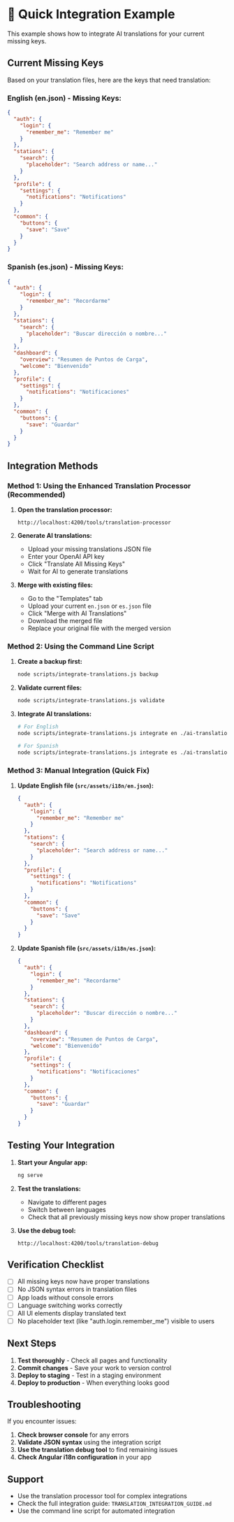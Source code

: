 # 🚀 Quick Integration Example

This example shows how to integrate AI translations for your current missing keys.

## Current Missing Keys

Based on your translation files, here are the keys that need translation:

### English (en.json) - Missing Keys:
```json
{
  "auth": {
    "login": {
      "remember_me": "Remember me"
    }
  },
  "stations": {
    "search": {
      "placeholder": "Search address or name..."
    }
  },
  "profile": {
    "settings": {
      "notifications": "Notifications"
    }
  },
  "common": {
    "buttons": {
      "save": "Save"
    }
  }
}
```

### Spanish (es.json) - Missing Keys:
```json
{
  "auth": {
    "login": {
      "remember_me": "Recordarme"
    }
  },
  "stations": {
    "search": {
      "placeholder": "Buscar dirección o nombre..."
    }
  },
  "dashboard": {
    "overview": "Resumen de Puntos de Carga",
    "welcome": "Bienvenido"
  },
  "profile": {
    "settings": {
      "notifications": "Notificaciones"
    }
  },
  "common": {
    "buttons": {
      "save": "Guardar"
    }
  }
}
```

## Integration Methods

### Method 1: Using the Enhanced Translation Processor (Recommended)

1. **Open the translation processor:**
   ```
   http://localhost:4200/tools/translation-processor
   ```

2. **Generate AI translations:**
   - Upload your missing translations JSON file
   - Enter your OpenAI API key
   - Click "Translate All Missing Keys"
   - Wait for AI to generate translations

3. **Merge with existing files:**
   - Go to the "Templates" tab
   - Upload your current `en.json` or `es.json` file
   - Click "Merge with AI Translations"
   - Download the merged file
   - Replace your original file with the merged version

### Method 2: Using the Command Line Script

1. **Create a backup first:**
   ```bash
   node scripts/integrate-translations.js backup
   ```

2. **Validate current files:**
   ```bash
   node scripts/integrate-translations.js validate
   ```

3. **Integrate AI translations:**
   ```bash
   # For English
   node scripts/integrate-translations.js integrate en ./ai-translations-en.json
   
   # For Spanish
   node scripts/integrate-translations.js integrate es ./ai-translations-es.json
   ```

### Method 3: Manual Integration (Quick Fix)

1. **Update English file (`src/assets/i18n/en.json`):**
   ```json
   {
     "auth": {
       "login": {
         "remember_me": "Remember me"
       }
     },
     "stations": {
       "search": {
         "placeholder": "Search address or name..."
       }
     },
     "profile": {
       "settings": {
         "notifications": "Notifications"
       }
     },
     "common": {
       "buttons": {
         "save": "Save"
       }
     }
   }
   ```

2. **Update Spanish file (`src/assets/i18n/es.json`):**
   ```json
   {
     "auth": {
       "login": {
         "remember_me": "Recordarme"
       }
     },
     "stations": {
       "search": {
         "placeholder": "Buscar dirección o nombre..."
       }
     },
     "dashboard": {
       "overview": "Resumen de Puntos de Carga",
       "welcome": "Bienvenido"
     },
     "profile": {
       "settings": {
         "notifications": "Notificaciones"
       }
     },
     "common": {
       "buttons": {
         "save": "Guardar"
       }
     }
   }
   ```

## Testing Your Integration

1. **Start your Angular app:**
   ```bash
   ng serve
   ```

2. **Test the translations:**
   - Navigate to different pages
   - Switch between languages
   - Check that all previously missing keys now show proper translations

3. **Use the debug tool:**
   ```
   http://localhost:4200/tools/translation-debug
   ```

## Verification Checklist

- [ ] All missing keys now have proper translations
- [ ] No JSON syntax errors in translation files
- [ ] App loads without console errors
- [ ] Language switching works correctly
- [ ] All UI elements display translated text
- [ ] No placeholder text (like "auth.login.remember_me") visible to users

## Next Steps

1. **Test thoroughly** - Check all pages and functionality
2. **Commit changes** - Save your work to version control
3. **Deploy to staging** - Test in a staging environment
4. **Deploy to production** - When everything looks good

## Troubleshooting

If you encounter issues:

1. **Check browser console** for any errors
2. **Validate JSON syntax** using the integration script
3. **Use the translation debug tool** to find remaining issues
4. **Check Angular i18n configuration** in your app

## Support

- Use the translation processor tool for complex integrations
- Check the full integration guide: `TRANSLATION_INTEGRATION_GUIDE.md`
- Use the command line script for automated integration

